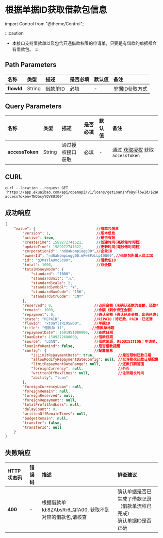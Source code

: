 # 根据单据ID获取借款包信息

import Control from "@theme/Control";

<Control
method="GET"
url="/api/openapi/v1/loans/getLoanInfoByFlowId/$`flowId`"
/>

:::caution
- 本接口支持借款单以及包含开通借款权限的申请单，只要是有借款的单据都会有借款包。
:::

## Path Parameters
| 名称 | 类型 | 描述 | 是否必填 | 默认值 | 备注 |
| :--- | :--- | :--- | :--- |:--- | :--- |
| **flowId** | String | 借款单ID | 必填 | - | [单据ID获取方式](/docs/open-api/flows/question-answer#问题一) |

## Query Parameters
| 名称 | 类型 | 描述 | 是否必填 | 默认值 | 备注 |
| :--- | :--- | :--- | :--- |:--- | :--- |
| **accessToken** | String | 通过授权接口获取 | 必填 | - | 通过 [获取授权](/docs/open-api/getting-started/auth) 获取 `accessToken` |

## CURL
```shell
curl --location --request GET 'https://app.ekuaibao.com/api/openapi/v1/loans/getLoanInfoByFlowId/$2a8bsS2qFgck00?accessToken=TNQbsyYQV80I00'
```

## 成功响应
```json
{
    "value": {                            //借款包信息
        "version": 1,                     //版本信息
        "active": true,                   //是否有效
        "createTime": 1589272741621,      //创建时间(毫秒级时间戳)
        "updateTime": 1589272741622,      //更新时间(毫秒级时间戳)
        "corporationId": "nd8aNompiogg00",//企业ID
        "ownerId": "nd8aNompiogg00:mFw8PzLLpI0800",//借款包所属人员工ID
        "id": "g3MaYlA9mc5c00",           //借款包ID
        "total": 1000,                    //总金额
        "totalMoneyNode": {
            "standard": "1000",
            "standardUnit": "元",
            "standardScale": 2,
            "standardSymbol": "¥",
            "standardNumCode": "156",
            "standardStrCode": "CNY"
        },
        "reserved": 0,                   //占用金额（未确认还款的金额，还款申请提交中，出纳未确认收款）
        "remain": 1000,                  //余额（剩余待还金额）
        "repayment": 0,                  //确认金额（确认已还金额，出纳已确认收款）
        "state": "REPAID",               //REPAID：待还款，PAID：已还清
        "flowId": "xt0aYlzRI05w00",      //单据ID
        "title": "借款单 11",            //借款单标题
        "repaymentDate": 1591951080000,  //还款日期
        "loanDate": 1589272680000,       //借款日期
        "source": "LOAN",                //借款来源, REQUISITION：申请单，LOAN：借款（默认借款包是借款生成的）
        "loanInfoRemind": false,         //是否借款提醒
        "config": {                      //配置信息
            "isLimitRepaymentDate": true,           //是否限制还款日期
            "allowModifyRepaymentDateConfig": null, //允许修改还款日期配置
            "limitRepaymentDateRange": null,        //还款日期范围
            "foreignCurrency": null,                //外币
            "writtenOffMaxTimes": null,             //注销最长时间
            "ability": "loan" 
        },
        "foreignCurrencyLoan": null,
        "foreignRemain": null,
        "foreignReserved": null,
        "foreignRepayment": null,
        "totalProfitAndLoss": null,
        "delayCount": 0,
        "writtenOffRemainTimes": null,
        "budgetRemain": null,
        "transfer": false,
        "transferId": null
    }
}
```

## 失败响应
| HTTP状态码 | 错误码 | 描述 | 排查建议 |
| :--- | :--- | :--- | :--- |
| **400** | - | 根据借款单Id:8ZAbsRr6_QfA00, 获取不到对应的借款包,请核查 | 确认单据是否已生成了借款记录（借款单流程已完成）<br/>确认单据ID是否正确 | 








